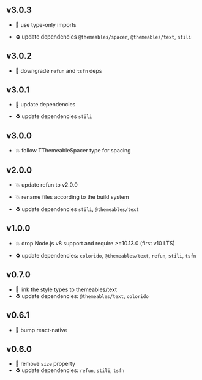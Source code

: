 ## v3.0.3

* 🐞 use type-only imports

* ♻️ update dependencies `@themeables/spacer`, `@themeables/text`, `stili`

## v3.0.2

* 🐞 downgrade `refun` and `tsfn` deps

## v3.0.1

* 🐞 update dependencies

* ♻️ update dependencies `stili`

## v3.0.0

* 💥 follow TThemeableSpacer type for spacing

## v2.0.0

* 💥 update refun to v2.0.0

* 💥 rename files according to the build system

* ♻️ update dependencies `stili`, `@themeables/text`

## v1.0.0

* 💥 drop Node.js v8 support and require >=10.13.0 (first v10 LTS)

* ♻️ update dependencies: `colorido`, `@themeables/text`, `refun`, `stili`, `tsfn`

## v0.7.0

* 🌱 link the style types to themeables/text
* ♻️ update dependencies: `@themeables/text`, `colorido`

## v0.6.1

* 🐞 bump react-native

## v0.6.0

* 🐞 remove `size` property
* ♻️ update dependencies: `refun`, `stili`, `tsfn`
